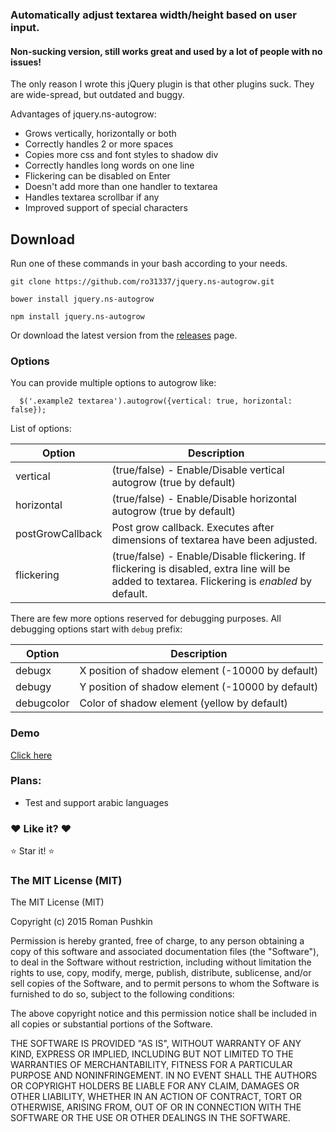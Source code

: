 ### Automatically adjust textarea width/height based on user input.
#### Non-sucking version, still works great and used by a lot of people with no issues!


The only reason I wrote this jQuery plugin is that other plugins suck. They are wide-spread, but outdated and buggy.

Advantages of jquery.ns-autogrow:

* Grows vertically, horizontally or both
* Correctly handles 2 or more spaces
* Copies more css and font styles to shadow div
* Correctly handles long words on one line
* Flickering can be disabled on Enter
* Doesn't add more than one handler to textarea
* Handles textarea scrollbar if any
* Improved support of special characters

## Download
Run one of these commands in your bash according to your needs.

`git clone https://github.com/ro31337/jquery.ns-autogrow.git`

`bower install jquery.ns-autogrow`

`npm install jquery.ns-autogrow`

Or download the latest version from the [releases](https://github.com/ro31337/jquery.ns-autogrow/releases) page.

### Options

You can provide multiple options to autogrow like:

```
  $('.example2 textarea').autogrow({vertical: true, horizontal: false});
```

List of options:

Option | Description
-------|------------
vertical | (true/false) - Enable/Disable vertical autogrow (true by default)
horizontal | (true/false) - Enable/Disable horizontal autogrow (true by default)
postGrowCallback | Post grow callback. Executes after dimensions of textarea have been adjusted.
flickering | (true/false) - Enable/Disable flickering. If flickering is disabled, extra line will be added to textarea. Flickering is _enabled_ by default.

There are few more options reserved for debugging purposes. All debugging options start with `debug` prefix:

Option | Description
-------|------------
debugx | X position of shadow element (-10000 by default)
debugy | Y position of shadow element (-10000 by default)
debugcolor | Color of shadow element (yellow by default)


### Demo

[Click here](http://htmlpreview.github.io/?https://raw.githubusercontent.com/ro31337/jquery.ns-autogrow/master/demo/index.html)

### Plans:

* Test and support arabic languages

### :heart: Like it? :heart:

:star: Star it! :star:

### The MIT License (MIT)

The MIT License (MIT)

Copyright (c) 2015 Roman Pushkin

Permission is hereby granted, free of charge, to any person obtaining a copy
of this software and associated documentation files (the "Software"), to deal
in the Software without restriction, including without limitation the rights
to use, copy, modify, merge, publish, distribute, sublicense, and/or sell
copies of the Software, and to permit persons to whom the Software is
furnished to do so, subject to the following conditions:

The above copyright notice and this permission notice shall be included in
all copies or substantial portions of the Software.

THE SOFTWARE IS PROVIDED "AS IS", WITHOUT WARRANTY OF ANY KIND, EXPRESS OR
IMPLIED, INCLUDING BUT NOT LIMITED TO THE WARRANTIES OF MERCHANTABILITY,
FITNESS FOR A PARTICULAR PURPOSE AND NONINFRINGEMENT. IN NO EVENT SHALL THE
AUTHORS OR COPYRIGHT HOLDERS BE LIABLE FOR ANY CLAIM, DAMAGES OR OTHER
LIABILITY, WHETHER IN AN ACTION OF CONTRACT, TORT OR OTHERWISE, ARISING FROM,
OUT OF OR IN CONNECTION WITH THE SOFTWARE OR THE USE OR OTHER DEALINGS IN
THE SOFTWARE.
